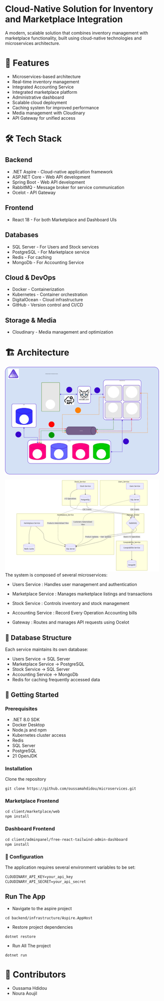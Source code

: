 ﻿# Cloud-Native Solution for Inventory and Marketplace Integration

A modern, scalable solution that combines inventory management with marketplace functionality, built using cloud-native technologies and microservices architecture.

# 🚀 Features

- Microservices-based architecture
- Real-time inventory management
- Integrated Accounting Service
- Integrated marketplace platform
- Administrative dashboard
- Scalable cloud deployment
- Caching system for improved performance
- Media management with Cloudinary
- API Gateway for unified access

# 🛠 Tech Stack

## Backend

- .NET Aspire - Cloud-native application framework
- ASP.NET Core - Web API development
- Spring Boot - Web API development
- RabbitMQ - Message broker for service communication
- Ocelot - API Gateway

## Frontend

- React 18 - For both Marketplace and Dashboard UIs

## Databases

- SQL Server - For Users and Stock services
- PostgreSQL - For Marketplace service
- Redis - For caching
- MongoDb - For Accounting Service

## Cloud & DevOps

- Docker - Containerization
- Kubernetes - Container orchestration
- DigitalOcean - Cloud infrastructure
- GitHub - Version control and CI/CD

## Storage & Media

- Cloudinary - Media management and optimization

# 🏗 Architecture
![design](./conception/microservices.drawio.svg)

![architecture](./conception/mermaid-diagram-2025-01-15-150737.png)
The system is composed of several microservices:

- Users Service : Handles user management and authentication

- Marketplace Service : Manages marketplace listings and transactions

- Stock Service : Controls inventory and stock management

- Accounting Service : Record Every Operation Accounting bills

- Gateway : Routes and manages API requests using Ocelot

## 💾 Database Structure

Each service maintains its own database:

- Users Service → SQL Server
- Marketplace Service → PostgreSQL
- Stock Service → SQL Server
- Accounting Service → MongoDb
- Redis for caching frequently accessed data

## 🚀 Getting Started

### Prerequisites

- .NET 8.0 SDK
- Docker Desktop
- Node.js and npm
- Kubernetes cluster access
- Redis
- SQL Server
- PostgreSQL
- 21 OpenJDK

### Installation

Clone the repository

```
git clone https://github.com/oussamahdidou/microservices.git
```

### Marketplace Frontend

```
cd client/marketplace/web
npm install
```

### Dashboard Frontend

```
cd client/adminpanel/free-react-tailwind-admin-dashboard
npm install
```

### 🔧 Configuration

The application requires several environment variables to be set:

```
CLOUDINARY_API_KEY=your_api_key
CLOUDINARY_API_SECRET=your_api_secret
```

## Run The App

- Navigate to the aspire project

```
cd backend/infrastructure/Aspire.AppHost
```

- Restore project dependencies

```
dotnet restore
```

- Run All The project

```
dotnet run
```

# 👥 Contributors

- Oussama Hdidou
- Noura Aoujil

